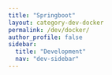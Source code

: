 ```yaml
---
title: "Springboot"
layout: category-dev-docker
permalink: /dev/docker/
author_profile: false
sidebar:
  title: "Development"
  nav: "dev-sidebar"
---
```

